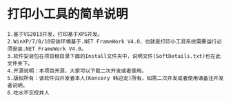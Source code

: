# 打印小工具的简单说明 
	1.基于VS2013开发，打印基于XPS开发。
	2.WinXP/7/8/10安装环境基于.NET FrameWork V4.0，也就是打印小工具系统需要运行必须安装.NET FrameWork V4.0。
	3.软件安装包在项目根目录下面的Install文件夹中，说明文件(SoftDetails.txt)也在此文件夹下。
	4.开源说明：本项目开源，大家可以下载二次开发或者使用。
	5.版权所有：该软件归开发者本人(Kencery 韩迎龙)所有，如需二次开发或者使用请备注开发者说明。
	6.吃水不忘挖井人
	
	
